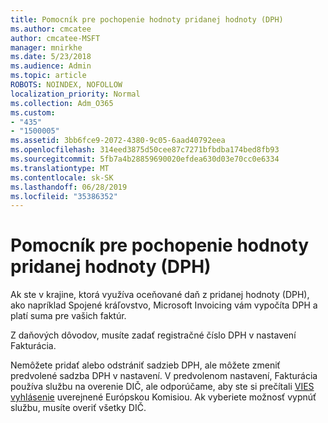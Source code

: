 ```yaml
---
title: Pomocník pre pochopenie hodnoty pridanej hodnoty (DPH)
ms.author: cmcatee
author: cmcatee-MSFT
manager: mnirkhe
ms.date: 5/23/2018
ms.audience: Admin
ms.topic: article
ROBOTS: NOINDEX, NOFOLLOW
localization_priority: Normal
ms.collection: Adm_O365
ms.custom:
- "435"
- "1500005"
ms.assetid: 3bb6fce9-2072-4380-9c05-6aad40792eea
ms.openlocfilehash: 314eed3875d50cee87c7271bfbdba174bed8fb93
ms.sourcegitcommit: 5fb7a4b28859690020efdea630d03e70cc0e6334
ms.translationtype: MT
ms.contentlocale: sk-SK
ms.lasthandoff: 06/28/2019
ms.locfileid: "35386352"
---
```

# <a name="help-understanding-value-added-tax-vat"></a>Pomocník pre pochopenie hodnoty pridanej hodnoty (DPH)

Ak ste v krajine, ktorá využíva oceňované daň z pridanej hodnoty (DPH), ako napríklad Spojené kráľovstvo, Microsoft Invoicing vám vypočíta DPH a platí suma pre vašich faktúr.
  
Z daňových dôvodov, musíte zadať registračné číslo DPH v nastavení Fakturácia.
  
Nemôžete pridať alebo odstrániť sadzieb DPH, ale môžete zmeniť predvolené sadzba DPH v nastavení. V predvolenom nastavení, Fakturácia používa službu na overenie DIČ, ale odporúčame, aby ste si prečítali [VIES vyhlásenie](https://go.microsoft.com/fwlink/?LinkID=841741) uverejnené Európskou Komisiou. Ak vyberiete možnosť vypnúť službu, musíte overiť všetky DIČ.
  